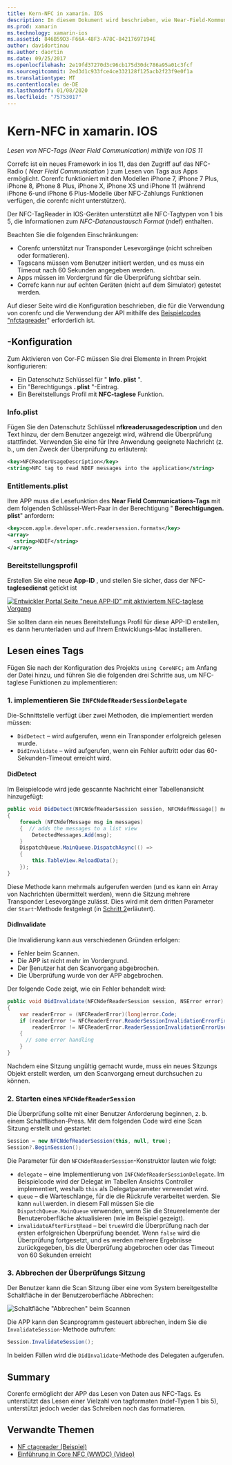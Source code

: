 ```yaml
---
title: Kern-NFC in xamarin. IOS
description: In diesem Dokument wird beschrieben, wie Near-Field-Kommunikations Tags in xamarin. IOS mithilfe der in ios 11 eingeführten APIs gelesen werden.
ms.prod: xamarin
ms.technology: xamarin-ios
ms.assetid: 846B59D3-F66A-48F3-A78C-84217697194E
author: davidortinau
ms.author: daortin
ms.date: 09/25/2017
ms.openlocfilehash: 2e19fd37270d3c96cb175d30dc786a95a01c3fcf
ms.sourcegitcommit: 2ed3d1c933fce4ce332128f125acb2f23f9e0f1a
ms.translationtype: MT
ms.contentlocale: de-DE
ms.lasthandoff: 01/08/2020
ms.locfileid: "75753017"
---
```

# <a name="core-nfc-in-xamarinios"></a>Kern-NFC in xamarin. IOS

_Lesen von NFC-Tags (Near Field Communication) mithilfe von IOS 11_

Correfc ist ein neues Framework in ios 11, das den Zugriff auf das NFC-Radio ( _Near Field Communication_ ) zum Lesen von Tags aus Apps ermöglicht. Corenfc funktioniert mit den Modellen iPhone 7, iPhone 7 Plus, iPhone 8, iPhone 8 Plus, iPhone X, iPhone XS und iPhone 11 (während iPhone 6-und iPhone 6 Plus-Modelle über NFC-Zahlungs Funktionen verfügen, die corenfc nicht unterstützen).

Der NFC-TagReader in IOS-Geräten unterstützt alle NFC-Tagtypen von 1 bis 5, die Informationen zum _NFC-Datenaustausch Format_ (ndef) enthalten.

Beachten Sie die folgenden Einschränkungen:

- Corenfc unterstützt nur Transponder Lesevorgänge (nicht schreiben oder formatieren).
- Tagscans müssen vom Benutzer initiiert werden, und es muss ein Timeout nach 60 Sekunden angegeben werden.
- Apps müssen im Vordergrund für die Überprüfung sichtbar sein.
- Correfc kann nur auf echten Geräten (nicht auf dem Simulator) getestet werden.

Auf dieser Seite wird die Konfiguration beschrieben, die für die Verwendung von corenfc und die Verwendung der API mithilfe des [Beispielcodes "nfctagreader](https://docs.microsoft.com/samples/xamarin/ios-samples/ios11-nfctagreader)" erforderlich ist.

## <a name="configuration"></a>-Konfiguration

Zum Aktivieren von Cor-FC müssen Sie drei Elemente in Ihrem Projekt konfigurieren:

- Ein Datenschutz Schlüssel für " **Info. plist** ".
- Ein "Berechtigungs **. plist** "-Eintrag.
- Ein Bereitstellungs Profil mit **NFC-taglese** Funktion.

### <a name="infoplist"></a>Info.plist

Fügen Sie den Datenschutz Schlüssel **nfkreaderusagedescription** und den Text hinzu, der dem Benutzer angezeigt wird, während die Überprüfung stattfindet. Verwenden Sie eine für Ihre Anwendung geeignete Nachricht (z. b., um den Zweck der Überprüfung zu erläutern):

```xml
<key>NFCReaderUsageDescription</key>
<string>NFC tag to read NDEF messages into the application</string>
```

### <a name="entitlementsplist"></a>Entitlements.plist

Ihre APP muss die Lesefunktion des **Near Field Communications-Tags** mit dem folgenden Schlüssel-Wert-Paar in der Berechtigung " **Berechtigungen. plist**" anfordern:

```xml
<key>com.apple.developer.nfc.readersession.formats</key>
<array>
  <string>NDEF</string>
</array>
```

### <a name="provisioning-profile"></a>Bereitstellungsprofil

Erstellen Sie eine neue **App-ID** , und stellen Sie sicher, dass der NFC- **taglesedienst** getickt ist

[![Entwickler Portal Seite "neue APP-ID" mit aktiviertem NFC-taglese Vorgang](corenfc-images/app-services-nfc-sml.png)](corenfc-images/app-services-nfc.png#lightbox)

Sie sollten dann ein neues Bereitstellungs Profil für diese APP-ID erstellen, es dann herunterladen und auf Ihrem Entwicklungs-Mac installieren.

## <a name="reading-a-tag"></a>Lesen eines Tags

Fügen Sie nach der Konfiguration des Projekts `using CoreNFC;` am Anfang der Datei hinzu, und führen Sie die folgenden drei Schritte aus, um NFC-taglese Funktionen zu implementieren:

### <a name="1-implement-infcndefreadersessiondelegate"></a>1. implementieren Sie `INFCNdefReaderSessionDelegate`

Die-Schnittstelle verfügt über zwei Methoden, die implementiert werden müssen:

- `DidDetect` – wird aufgerufen, wenn ein Transponder erfolgreich gelesen wurde.
- `DidInvalidate` – wird aufgerufen, wenn ein Fehler auftritt oder das 60-Sekunden-Timeout erreicht wird.

#### <a name="diddetect"></a>DidDetect

Im Beispielcode wird jede gescannte Nachricht einer Tabellenansicht hinzugefügt:

```csharp
public void DidDetect(NFCNdefReaderSession session, NFCNdefMessage[] messages)
{
    foreach (NFCNdefMessage msg in messages)
    {  // adds the messages to a list view
        DetectedMessages.Add(msg);
    }
    DispatchQueue.MainQueue.DispatchAsync(() =>
    {
        this.TableView.ReloadData();
    });
}
```

Diese Methode kann mehrmals aufgerufen werden (und es kann ein Array von Nachrichten übermittelt werden), wenn die Sitzung mehrere Transponder Lesevorgänge zulässt. Dies wird mit dem dritten Parameter der `Start`-Methode festgelegt (in [Schritt 2](#step2)erläutert).

#### <a name="didinvalidate"></a>DidInvalidate

Die Invalidierung kann aus verschiedenen Gründen erfolgen:

- Fehler beim Scannen.
- Die APP ist nicht mehr im Vordergrund.
- Der Benutzer hat den Scanvorgang abgebrochen.
- Die Überprüfung wurde von der APP abgebrochen.

Der folgende Code zeigt, wie ein Fehler behandelt wird:

```csharp
public void DidInvalidate(NFCNdefReaderSession session, NSError error)
{
    var readerError = (NFCReaderError)(long)error.Code;
    if (readerError != NFCReaderError.ReaderSessionInvalidationErrorFirstNDEFTagRead &&
        readerError != NFCReaderError.ReaderSessionInvalidationErrorUserCanceled)
    {
      // some error handling
    }
}
```

Nachdem eine Sitzung ungültig gemacht wurde, muss ein neues Sitzungs Objekt erstellt werden, um den Scanvorgang erneut durchsuchen zu können.

<a name="step2" />

### <a name="2-start-an-nfcndefreadersession"></a>2. Starten eines `NFCNdefReaderSession`

Die Überprüfung sollte mit einer Benutzer Anforderung beginnen, z. b. einem Schaltflächen-Press.
Mit dem folgenden Code wird eine Scan Sitzung erstellt und gestartet:

```csharp
Session = new NFCNdefReaderSession(this, null, true);
Session?.BeginSession();
```

Die Parameter für den `NFCNdefReaderSession`-Konstruktor lauten wie folgt:

- `delegate` – eine Implementierung von `INFCNdefReaderSessionDelegate`. Im Beispielcode wird der Delegat im Tabellen Ansichts Controller implementiert, weshalb `this` als Delegatparameter verwendet wird.
- `queue` – die Warteschlange, für die die Rückrufe verarbeitet werden. Sie kann `null`werden. in diesem Fall müssen Sie die `DispatchQueue.MainQueue` verwenden, wenn Sie die Steuerelemente der Benutzeroberfläche aktualisieren (wie im Beispiel gezeigt).
- `invalidateAfterFirstRead` – bei `true`wird die Überprüfung nach der ersten erfolgreichen Überprüfung beendet. Wenn `false` wird die Überprüfung fortgesetzt, und es werden mehrere Ergebnisse zurückgegeben, bis die Überprüfung abgebrochen oder das Timeout von 60 Sekunden erreicht

### <a name="3-cancel-the-scanning-session"></a>3. Abbrechen der Überprüfungs Sitzung

Der Benutzer kann die Scan Sitzung über eine vom System bereitgestellte Schaltfläche in der Benutzeroberfläche Abbrechen:

![Schaltfläche "Abbrechen" beim Scannen](corenfc-images/scan-cancel-sml.png)

Die APP kann den Scanprogramm gesteuert abbrechen, indem Sie die `InvalidateSession`-Methode aufrufen:

```csharp
Session.InvalidateSession();
```

In beiden Fällen wird die `DidInvalidate`-Methode des Delegaten aufgerufen.

## <a name="summary"></a>Summary

Corenfc ermöglicht der APP das Lesen von Daten aus NFC-Tags. Es unterstützt das Lesen einer Vielzahl von tagformaten (ndef-Typen 1 bis 5), unterstützt jedoch weder das Schreiben noch das formatieren.

## <a name="related-links"></a>Verwandte Themen

- [NF ctagreader (Beispiel)](https://docs.microsoft.com/samples/xamarin/ios-samples/ios11-nfctagreader)
- [Einführung in Core NFC (WWDC) (Video)](https://developer.apple.com/videos/play/wwdc2017/718/)
